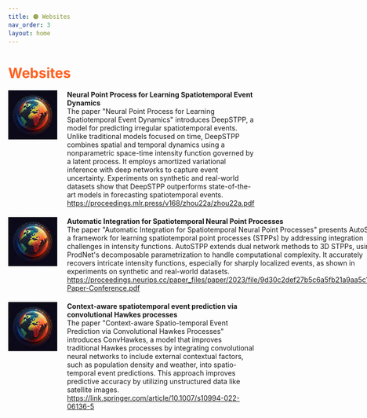 ```yaml
---
title: 🟠 Websites
nav_order: 3
layout: home
---
```


<h1 style="color:rgb(255, 95, 31);">Websites</h1>


<div style="max-width: 100%;">
  <!-- START -->
<div style="display: flex; justify-content: space-between; align-items: stretch; margin-bottom: 20px;">
    <div style="display: flex; align-items: stretch;">
      <img src="/assets/images/logo.jpg" alt="Dis preview" style="width: 100px; height: 100px; margin-right: 20px;">
      <div style="flex-grow: 1; display: flex; flex-direction: column; justify-content: space-between;">
        <p style="margin: 0;"><strong>Neural Point Process for Learning Spatiotemporal Event Dynamics</strong></p>
        <p style="margin: 0;">The paper "Neural Point Process for Learning Spatiotemporal Event Dynamics" introduces DeepSTPP, a model for predicting irregular spatiotemporal events. Unlike traditional models focused on time, DeepSTPP combines spatial and temporal dynamics using a nonparametric space-time intensity function governed by a latent process. It employs amortized variational inference with deep networks to capture event uncertainty. Experiments on synthetic and real-world datasets show that DeepSTPP outperforms state-of-the-art models in forecasting spatiotemporal events.</p>
        <p style="margin: 0;"><a href="https://proceedings.mlr.press/v168/zhou22a/zhou22a.pdf"><i class="fa-regular fa-file-pdf"></i>https://proceedings.mlr.press/v168/zhou22a/zhou22a.pdf</a> </p>
      </div>
    </div>
    <!-- <div style="color: lightgray; align-self: flex-start; margin-left: 10px; white-space: nowrap; font-size: 200%;">2022</div>  -->
  </div>

<div style="display: flex; justify-content: space-between; align-items: stretch; margin-bottom: 20px;">
    <div style="display: flex; align-items: stretch;">
      <img src="/assets/images/logo.jpg" alt="Dis preview" style="width: 100px; height: 100px; margin-right: 20px;">
      <div style="flex-grow: 1; display: flex; flex-direction: column; justify-content: space-between;">
        <p style="margin: 0;"><strong>Automatic Integration for Spatiotemporal Neural Point Processes </strong></p>
        <p style="margin: 0;">The paper "Automatic Integration for Spatiotemporal Neural Point Processes" presents AutoSTPP, a framework for learning spatiotemporal point processes (STPPs) by addressing integration challenges in intensity functions. AutoSTPP extends dual network methods to 3D STPPs, using ProdNet's decomposable parametrization to handle computational complexity. It accurately recovers intricate intensity functions, especially for sharply localized events, as shown in experiments on synthetic and real-world datasets.</p>
        <p style="margin: 0;"><a href="https://proceedings.neurips.cc/paper_files/paper/2023/file/9d30c2def27b5c6a5fb21a9aa5c16f8f-Paper-Conference.pdf"><i class="fa-regular fa-file-pdf"></i>https://proceedings.neurips.cc/paper_files/paper/2023/file/9d30c2def27b5c6a5fb21a9aa5c16f8f-Paper-Conference.pdf</a> </p>
      </div>
    </div>
    <!-- <div style="color: lightgray; align-self: flex-start; margin-left: 10px; white-space: nowrap; font-size: 200%;">2022</div>  -->
  </div>

<div style="display: flex; justify-content: space-between; align-items: stretch; margin-bottom: 20px;">
    <div style="display: flex; align-items: stretch;">
      <img src="/assets/images/logo.jpg" alt="Dis preview" style="width: 100px; height: 100px; margin-right: 20px;">
      <div style="flex-grow: 1; display: flex; flex-direction: column; justify-content: space-between;">
        <p style="margin: 0;"><strong>Context‑aware spatiotemporal event prediction via convolutional Hawkes processes </strong></p>
        <p style="margin: 0;">The paper "Context-aware Spatio-temporal Event Prediction via Convolutional Hawkes Processes" introduces ConvHawkes, a model that improves traditional Hawkes processes by integrating convolutional neural networks to include external contextual factors, such as population density and weather, into spatio-temporal event predictions. This approach improves predictive accuracy by utilizing unstructured data like satellite images.</p>
        <p style="margin: 0;"><a href="https://link.springer.com/article/10.1007/s10994-022-06136-5"><i class="fa-regular fa-file-pdf"></i>https://link.springer.com/article/10.1007/s10994-022-06136-5</a> </p>
      </div>
    </div>
    <!-- <div style="color: lightgray; align-self: flex-start; margin-left: 10px; white-space: nowrap; font-size: 200%;">2022</div>  -->
  </div>
<!-- STOP -->
</div>
